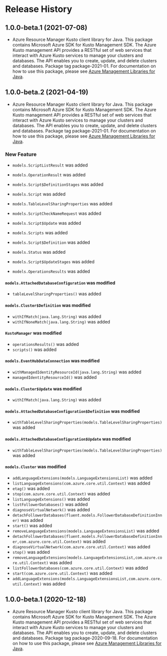 # Release History

## 1.0.0-beta.1 (2021-07-08)

- Azure Resource Manager Kusto client library for Java. This package contains Microsoft Azure SDK for Kusto Management SDK. The Azure Kusto management API provides a RESTful set of web services that interact with Azure Kusto services to manage your clusters and databases. The API enables you to create, update, and delete clusters and databases. Package tag package-2021-01. For documentation on how to use this package, please see [Azure Management Libraries for Java](https://aka.ms/azsdk/java/mgmt).

## 1.0.0-beta.2 (2021-04-19)

- Azure Resource Manager Kusto client library for Java. This package contains Microsoft Azure SDK for Kusto Management SDK. The Azure Kusto management API provides a RESTful set of web services that interact with Azure Kusto services to manage your clusters and databases. The API enables you to create, update, and delete clusters and databases. Package tag package-2021-01. For documentation on how to use this package, please see [Azure Management Libraries for Java](https://aka.ms/azsdk/java/mgmt).

### New Feature

* `models.ScriptListResult` was added

* `models.OperationResult` was added

* `models.Script$DefinitionStages` was added

* `models.Script` was added

* `models.TableLevelSharingProperties` was added

* `models.ScriptCheckNameRequest` was added

* `models.Script$Update` was added

* `models.Scripts` was added

* `models.Script$Definition` was added

* `models.Status` was added

* `models.Script$UpdateStages` was added

* `models.OperationsResults` was added

#### `models.AttachedDatabaseConfiguration` was modified

* `tableLevelSharingProperties()` was added

#### `models.Cluster$Definition` was modified

* `withIfMatch(java.lang.String)` was added
* `withIfNoneMatch(java.lang.String)` was added

#### `KustoManager` was modified

* `operationsResults()` was added
* `scripts()` was added

#### `models.EventHubDataConnection` was modified

* `withManagedIdentityResourceId(java.lang.String)` was added
* `managedIdentityResourceId()` was added

#### `models.Cluster$Update` was modified

* `withIfMatch(java.lang.String)` was added

#### `models.AttachedDatabaseConfiguration$Definition` was modified

* `withTableLevelSharingProperties(models.TableLevelSharingProperties)` was added

#### `models.AttachedDatabaseConfiguration$Update` was modified

* `withTableLevelSharingProperties(models.TableLevelSharingProperties)` was added

#### `models.Cluster` was modified

* `addLanguageExtensions(models.LanguageExtensionsList)` was added
* `listLanguageExtensions(com.azure.core.util.Context)` was added
* `etag()` was added
* `stop(com.azure.core.util.Context)` was added
* `listLanguageExtensions()` was added
* `listFollowerDatabases()` was added
* `diagnoseVirtualNetwork()` was added
* `detachFollowerDatabases(fluent.models.FollowerDatabaseDefinitionInner)` was added
* `start()` was added
* `removeLanguageExtensions(models.LanguageExtensionsList)` was added
* `detachFollowerDatabases(fluent.models.FollowerDatabaseDefinitionInner,com.azure.core.util.Context)` was added
* `diagnoseVirtualNetwork(com.azure.core.util.Context)` was added
* `stop()` was added
* `removeLanguageExtensions(models.LanguageExtensionsList,com.azure.core.util.Context)` was added
* `listFollowerDatabases(com.azure.core.util.Context)` was added
* `start(com.azure.core.util.Context)` was added
* `addLanguageExtensions(models.LanguageExtensionsList,com.azure.core.util.Context)` was added

## 1.0.0-beta.1 (2020-12-18)

- Azure Resource Manager Kusto client library for Java. This package contains Microsoft Azure SDK for Kusto Management SDK. The Azure Kusto management API provides a RESTful set of web services that interact with Azure Kusto services to manage your clusters and databases. The API enables you to create, update, and delete clusters and databases. Package tag package-2020-09-18. For documentation on how to use this package, please see [Azure Management Libraries for Java](https://aka.ms/azsdk/java/mgmt).
